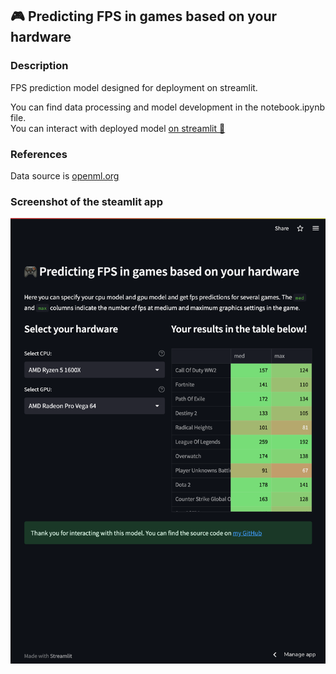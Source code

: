 ## 🎮 Predicting FPS in games based on your hardware
### Description
FPS prediction model designed for 
deployment on streamlit.  

You can find data processing and model development in the notebook.ipynb file.   
You can interact with deployed model [on streamlit 👾](https://fpsgames.streamlit.app/)
### References
Data source is [openml.org](https://www.openml.org/search?type=data&sort=runs&id=42737&status=active)
### Screenshot of the steamlit app

![Screenshot of the model](./images/sample_image.png)
